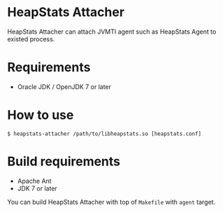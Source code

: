 HeapStats Attacher
===================

HeapStats Attacher can attach JVMTI agent such as HeapStats Agent to existed process.

# Requirements #

* Oracle JDK / OpenJDK 7 or later

# How to use #

```
$ heapstats-attacher /path/to/libheapstats.so [heapstats.conf]
```

# Build requirements #

* Apache Ant
* JDK 7 or later

You can build HeapStats Attacher with top of `Makefile` with `agent` target.
